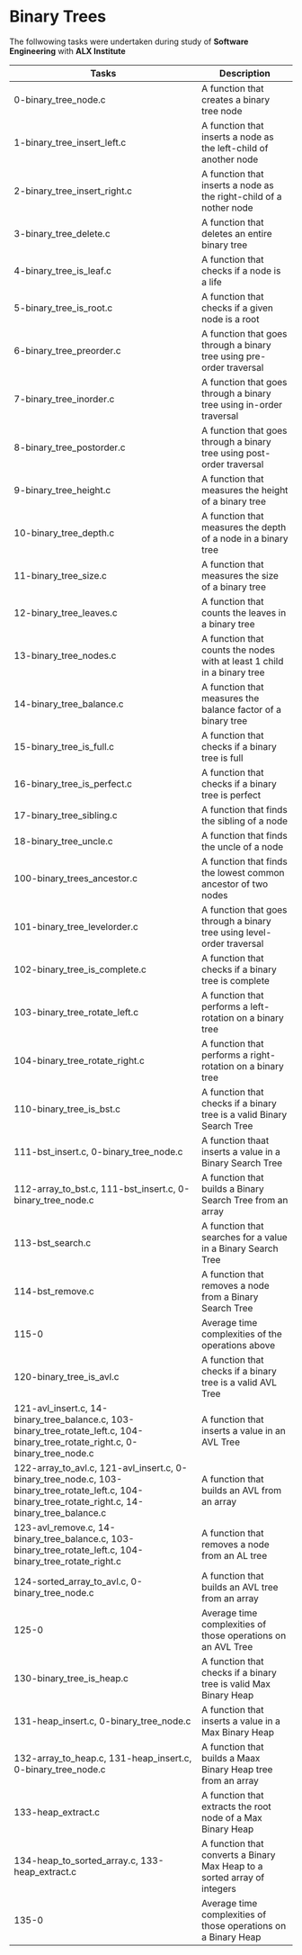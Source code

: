 # Binary Trees

The follwowing tasks were undertaken during study of **Software Engineering** with **ALX Institute**

| Tasks | Description |
| ----- | ----------- |
| 0-binary_tree_node.c | A function that creates a binary tree node |
| 1-binary_tree_insert_left.c | A function that inserts a node as the left-child of another node |
| 2-binary_tree_insert_right.c | A function that inserts a node as the right-child of a nother node |
| 3-binary_tree_delete.c | A function that deletes an entire binary tree |
| 4-binary_tree_is_leaf.c | A function that checks if a node is a life |
| 5-binary_tree_is_root.c | A function that checks if a given node is a root |
| 6-binary_tree_preorder.c | A function that goes through a binary tree using pre-order traversal |
| 7-binary_tree_inorder.c | A function that goes through a binary tree using in-order traversal |
| 8-binary_tree_postorder.c | A function that goes through a binary tree using post-order traversal |
| 9-binary_tree_height.c | A function that measures the height of a binary tree |
| 10-binary_tree_depth.c | A function that measures the depth of a node in a binary tree |
| 11-binary_tree_size.c | A function that measures the size of a binary tree |
| 12-binary_tree_leaves.c | A function that counts the leaves in a binary tree |
| 13-binary_tree_nodes.c | A function that counts the nodes with at least 1 child in a binary tree |
| 14-binary_tree_balance.c | A function that measures the balance factor of a binary tree |
| 15-binary_tree_is_full.c | A function that checks if a binary tree is full |
| 16-binary_tree_is_perfect.c | A function that checks if a binary tree is perfect |
| 17-binary_tree_sibling.c | A function that finds the sibling of a node |
| 18-binary_tree_uncle.c | A function that finds the uncle of a node |
| 100-binary_trees_ancestor.c | A function that finds the lowest common ancestor of two nodes |
| 101-binary_tree_levelorder.c | A function that goes through a binary tree using level-order traversal |
| 102-binary_tree_is_complete.c | A function  that checks if a binary tree is complete |
| 103-binary_tree_rotate_left.c | A function that performs a left-rotation on a binary tree |
| 104-binary_tree_rotate_right.c | A function that performs a right-rotation on a binary tree |
| 110-binary_tree_is_bst.c | A function that checks if a binary tree is a valid Binary Search Tree |
| 111-bst_insert.c, 0-binary_tree_node.c | A function thaat inserts a value in a Binary Search Tree |
| 112-array_to_bst.c, 111-bst_insert.c, 0-binary_tree_node.c | A function that builds a Binary Search Tree from an array |
| 113-bst_search.c | A function that searches for a value in a Binary Search Tree |
| 114-bst_remove.c | A function that removes a node from a Binary Search Tree |
| 115-0 | Average time complexities of the operations above |
| 120-binary_tree_is_avl.c | A function that checks if a binary tree is a valid AVL Tree |
| 121-avl_insert.c, 14-binary_tree_balance.c, 103-binary_tree_rotate_left.c, 104-binary_tree_rotate_right.c, 0-binary_tree_node.c | A function that inserts a value in an AVL Tree |
| 122-array_to_avl.c, 121-avl_insert.c, 0-binary_tree_node.c, 103-binary_tree_rotate_left.c, 104-binary_tree_rotate_right.c, 14-binary_tree_balance.c | A function that builds an AVL from an array |
| 123-avl_remove.c, 14-binary_tree_balance.c, 103-binary_tree_rotate_left.c, 104-binary_tree_rotate_right.c | A function that removes a node from an AL tree |
| 124-sorted_array_to_avl.c, 0-binary_tree_node.c | A function that builds an AVL tree from an array |
| 125-0 | Average time complexities of those operations on an AVL Tree |
| 130-binary_tree_is_heap.c | A function that checks if a binary tree is valid Max Binary Heap |
| 131-heap_insert.c, 0-binary_tree_node.c | A function that inserts a value in a Max Binary Heap |
| 132-array_to_heap.c, 131-heap_insert.c, 0-binary_tree_node.c | A function that builds a Maax Binary Heap tree from an array |
| 133-heap_extract.c | A function that extracts the root node of a Max Binary Heap |
| 134-heap_to_sorted_array.c, 133-heap_extract.c | A function that converts a Binary Max Heap to a sorted array of integers |
| 135-0 | Average time complexities of those operations on a Binary Heap |

